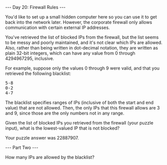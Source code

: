 --- Day 20: Firewall Rules ---

You'd like to set up a small hidden computer here so you can use it to get back into the network later. However, the corporate 
firewall only allows communication with certain external IP addresses.

You've retrieved the list of blocked IPs from the firewall, but the list seems to be messy and poorly maintained, and it's not 
clear which IPs are allowed. Also, rather than being written in dot-decimal notation, they are written as plain 32-bit integers, 
which can have any value from 0 through 4294967295, inclusive.

For example, suppose only the values 0 through 9 were valid, and that you retrieved the following blacklist:
<pre>
5-8
0-2
4-7
</pre>
The blacklist specifies ranges of IPs (inclusive of both the start and end value) that are not allowed. Then, the only IPs that 
this firewall allows are 3 and 9, since those are the only numbers not in any range.

Given the list of blocked IPs you retrieved from the firewall (your puzzle input), what is the lowest-valued IP that is not blocked?

Your puzzle answer was 22887907.

--- Part Two ---

How many IPs are allowed by the blacklist?
